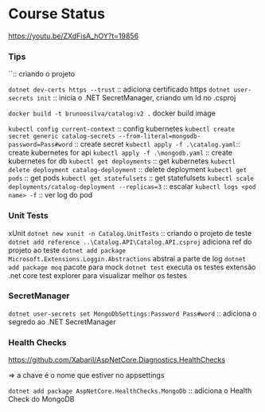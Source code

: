 # Course Status

https://youtu.be/ZXdFisA_hOY?t=19856

### Tips

``:: criando o projeto

`dotnet dev-certs https --trust` :: adiciona certificado https
`dotnet user-secrets init` :: inicia o .NET SecretManager, criando um Id no .csproj

`docker build -t brunoosilva/catalog:v2 .` docker build image

`kubectl config current-context` :: config kubernetes
`kubectl create secret generic catalog-secrets --from-literal=mongodb-password=Pass#word` :: create secret
`kubectl apply -f .\catalog.yaml`:: create kubernetes for api
`kubectl apply -f .\mongodb.yaml` :: create kubernetes for db
`kubectl get deployments` :: get kubernetes
`kubectl delete deployment catalog-deployment` :: delete deployment
`kubectl get pods` :: get pods
`kubectl get statefulsets` :: get statefulsets
`kubectl scale deployments/catalog-deployment --replicas=3` :: escalar
`kubectl logs <pod name> -f` :: ver log do pod

### Unit Tests

xUnit
`dotnet new xunit -n Catalog.UnitTests` :: criando o projeto de teste
`dotnet add reference ..\Catalog.API\Catalog.API.csproj` adiciona ref do projeto ao teste
`dotnet add package Microsoft.Extensions.Loggin.Abstractions` abstrai a parte de log
`dotnet add package moq` pacote para mock
`dotnet test` executa os testes
extensão .net core test explorer para visualizar melhor os testes

### SecretManager

`dotnet user-secrets set MongoDbSettings:Password Pass#word` :: adiciona o segredo ao .NET SecretManager

### Health Checks

https://github.com/Xabaril/AspNetCore.Diagnostics.HealthChecks

=> a chave é o nome que estiver no appsettings

`dotnet add package AspNetCore.HealthChecks.MongoDb` :: adiciona o Health Check do MongoDB
